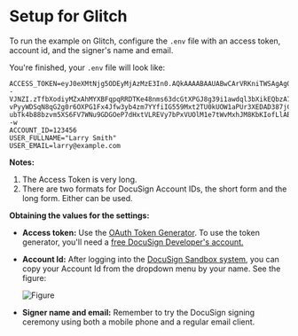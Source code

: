 # Setup for Glitch

To run the example on Glitch, configure the `.env` file with an access token, account id, and the signer's name and email.

You're finished, your `.env` file will look like:

````
ACCESS_TOKEN=eyJ0eXMtNjg5ODEyMjAzMzE3In0.AQkAAAABAAUABwCArVRKniTWSAgAgO13WOEk1kgCAFCYSRTxQ4RBlE9V5f7RiHAVAAEAAAAYAAEAAAAFAAAADQAkAAAAZTQyMjI0NGUtZDE1ZC00NmVlLTkzOGItNjMzM2YzYTU4NjllEgABAAAABwAAAG1hbmFnZWQwAIBTt--VJNZI.zTfbXodiyMZxAhMYXBFqpqRRDTKe48nms63dcGtXPGJ8g39i1awdql3bXikEQbzA72uOkVQMUL-vPyyWDSqN8qG2g0r6OXPG1Fx4Jfw3yb4zm7YYfiIG559Mxt2TU0kUOW1aPUr3XEDAD387jCx1AxWukp6uqMFuGVOfsdOLomAwTgZTgJKd7B9RYlB4_fsbJkkq_txFAft4rNQ2rzpbD2tkV104kgPlioKQ-ubTk4b88bzvm5XS6FV7WNu9GDGOeP7dHxtVLREVy7bPxVUOlM1e7tWvMxhJM8KbKIofLlABlYpzpSAe85sDYjWfm4NSPqbq_n8w0vD75s6v4l0--w
ACCOUNT_ID=123456
USER_FULLNAME="Larry Smith"
USER_EMAIL=larry@example.com
````

**Notes:** 
1. The Access Token is very long.
1. There are two formats for DocuSign Account IDs, the short form and the long form. Either can be used.

**Obtaining the values for the settings:**
* **Access token:** Use the [OAuth Token Generator](https://developers.docusign.com/oauth-token-generator).
  To use the token generator, you'll need a 
  [free DocuSign Developer's account.](https://go.docusign.com/o/sandbox/)
* **Account Id:** After logging into the [DocuSign Sandbox system](https://demo.docusign.net),
  you can copy your Account Id from the dropdown menu by your name. See the figure:
  
  ![Figure](https://raw.githubusercontent.com/docusign/qs-02-node-send-envelope/master/documentation/account_id.png)
* **Signer name and email:** Remember to try the DocuSign signing ceremony using both a mobile phone and a regular
  email client.
